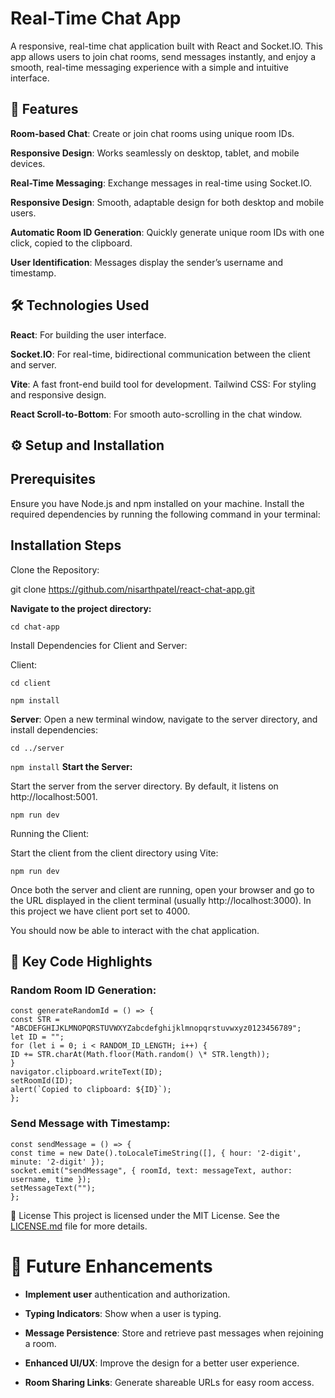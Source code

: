 # Real-Time Chat App

A responsive, real-time chat application built with React and Socket.IO. This app allows users to join chat rooms, send messages instantly, and enjoy a smooth, real-time messaging experience with a simple and intuitive interface.

## 🚀 Features

**Room-based Chat**: Create or join chat rooms using unique room IDs.

**Responsive Design**: Works seamlessly on desktop, tablet, and mobile devices.

**Real-Time Messaging**: Exchange messages in real-time using Socket.IO.

**Responsive Design**: Smooth, adaptable design for both desktop and mobile users.

**Automatic Room ID Generation**: Quickly generate unique room IDs with one click, copied to the clipboard.

**User Identification**: Messages display the sender’s username and timestamp.

## 🛠️ Technologies Used

**React**: For building the user interface.

**Socket.IO**: For real-time, bidirectional communication between the client and server.

**Vite**: A fast front-end build tool for development.
Tailwind CSS: For styling and responsive design.

**React Scroll-to-Bottom**: For smooth auto-scrolling in the chat window.

## ⚙️ Setup and Installation

## Prerequisites

Ensure you have Node.js and npm installed on your machine.
Install the required dependencies by running the following command in your terminal:

## Installation Steps

Clone the Repository:

git clone https://github.com/nisarthpatel/react-chat-app.git

**Navigate to the project directory:**

`cd chat-app`

Install Dependencies for Client and Server:

Client:

`cd client`

`npm install`

**Server**: Open a new terminal window, navigate to the server directory, and install dependencies:

`cd ../server`

`npm install`
**Start the Server:**

Start the server from the server directory. By default, it listens on http://localhost:5001.

`npm run dev`

Running the Client:

Start the client from the client directory using Vite:

`npm run dev`

Once both the server and client are running, open your browser and go to the URL displayed in the client terminal (usually http://localhost:3000). In this project we have client port set to 4000.

You should now be able to interact with the chat application.

## 🔑 Key Code Highlights

### Random Room ID Generation:

```
const generateRandomId = () => {
const STR = "ABCDEFGHIJKLMNOPQRSTUVWXYZabcdefghijklmnopqrstuvwxyz0123456789";
let ID = "";
for (let i = 0; i < RANDOM_ID_LENGTH; i++) {
ID += STR.charAt(Math.floor(Math.random() \* STR.length));
}
navigator.clipboard.writeText(ID);
setRoomId(ID);
alert(`Copied to clipboard: ${ID}`);
};
```

### Send Message with Timestamp:

```
const sendMessage = () => {
const time = new Date().toLocaleTimeString([], { hour: '2-digit', minute: '2-digit' });
socket.emit("sendMessage", { roomId, text: messageText, author: username, time });
setMessageText("");
};
```

📜 License
This project is licensed under the MIT License. See the [LICENSE.md](Licence.md) file for more details.

# 🌟 Future Enhancements

- **Implement user** authentication and authorization.

- **Typing Indicators**: Show when a user is typing.
- **Message Persistence**: Store and retrieve past messages when rejoining a room.
- **Enhanced UI/UX**: Improve the design for a better user experience.
- **Room Sharing Links**: Generate shareable URLs for easy room access.
